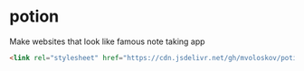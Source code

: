 # potion
Make websites that look like famous note taking app

```HTML
<link rel="stylesheet" href="https://cdn.jsdelivr.net/gh/mvoloskov/potion/potion.min.css">
```
